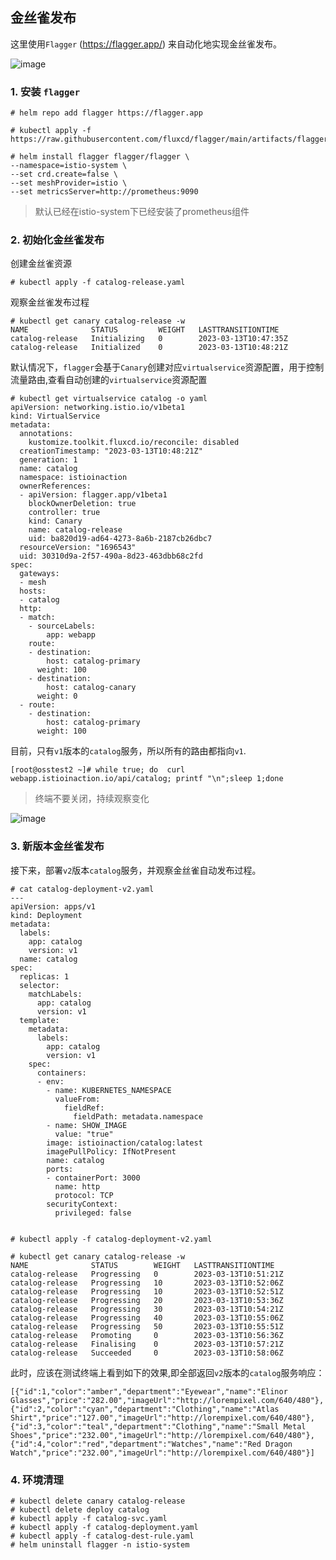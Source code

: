 ## 金丝雀发布

这里使用`Flagger` (https://flagger.app/) 来自动化地实现金丝雀发布。

![image](https://user-images.githubusercontent.com/4653664/224696379-02c57b5d-2d97-49e7-afe1-dc8da2612c85.png)


### 1. 安装 `flagger`

```
# helm repo add flagger https://flagger.app

# kubectl apply -f https://raw.githubusercontent.com/fluxcd/flagger/main/artifacts/flagger/crd.yaml

# helm install flagger flagger/flagger \
--namespace=istio-system \
--set crd.create=false \
--set meshProvider=istio \
--set metricsServer=http://prometheus:9090

```
> 默认已经在istio-system下已经安装了prometheus组件


### 2. 初始化金丝雀发布

创建金丝雀资源

```
# kubectl apply -f catalog-release.yaml
```

观察金丝雀发布过程

```
# kubectl get canary catalog-release -w
NAME              STATUS         WEIGHT   LASTTRANSITIONTIME
catalog-release   Initializing   0        2023-03-13T10:47:35Z
catalog-release   Initialized    0        2023-03-13T10:48:21Z
```

默认情况下，`flagger`会基于`Canary`创建对应`virtualservice`资源配置，用于控制流量路由,查看自动创建的`virtualservice`资源配置

```
# kubectl get virtualservice catalog -o yaml
apiVersion: networking.istio.io/v1beta1
kind: VirtualService
metadata:
  annotations:
    kustomize.toolkit.fluxcd.io/reconcile: disabled
  creationTimestamp: "2023-03-13T10:48:21Z"
  generation: 1
  name: catalog
  namespace: istioinaction
  ownerReferences:
  - apiVersion: flagger.app/v1beta1
    blockOwnerDeletion: true
    controller: true
    kind: Canary
    name: catalog-release
    uid: ba820d19-ad64-4273-8a6b-2187cb26dbc7
  resourceVersion: "1696543"
  uid: 30310d9a-2f57-490a-8d23-463dbb68c2fd
spec:
  gateways:
  - mesh
  hosts:
  - catalog
  http:
  - match:
    - sourceLabels:
        app: webapp
    route:
    - destination:
        host: catalog-primary
      weight: 100
    - destination:
        host: catalog-canary
      weight: 0
  - route:
    - destination:
        host: catalog-primary
      weight: 100

```

目前，只有`v1`版本的`catalog`服务，所以所有的路由都指向`v1`.

```
[root@osstest2 ~]# while true; do  curl webapp.istioinaction.io/api/catalog; printf "\n";sleep 1;done
```
> 终端不要关闭，持续观察变化

![image](https://user-images.githubusercontent.com/4653664/224697502-b04f1850-3905-4994-afef-c2f9225adfd6.png)

### 3. 新版本金丝雀发布

接下来，部署`v2`版本`catalog`服务，并观察金丝雀自动发布过程。

```
# cat catalog-deployment-v2.yaml
---
apiVersion: apps/v1
kind: Deployment
metadata:
  labels:
    app: catalog
    version: v1
  name: catalog
spec:
  replicas: 1
  selector:
    matchLabels:
      app: catalog
      version: v1
  template:
    metadata:
      labels:
        app: catalog
        version: v1
    spec:
      containers:
      - env:
        - name: KUBERNETES_NAMESPACE
          valueFrom:
            fieldRef:
              fieldPath: metadata.namespace
        - name: SHOW_IMAGE
          value: "true"
        image: istioinaction/catalog:latest
        imagePullPolicy: IfNotPresent
        name: catalog
        ports:
        - containerPort: 3000
          name: http
          protocol: TCP
        securityContext:
          privileged: false


# kubectl apply -f catalog-deployment-v2.yaml

# kubectl get canary catalog-release -w
NAME              STATUS        WEIGHT   LASTTRANSITIONTIME
catalog-release   Progressing   0        2023-03-13T10:51:21Z
catalog-release   Progressing   10       2023-03-13T10:52:06Z
catalog-release   Progressing   10       2023-03-13T10:52:51Z
catalog-release   Progressing   20       2023-03-13T10:53:36Z
catalog-release   Progressing   30       2023-03-13T10:54:21Z
catalog-release   Progressing   40       2023-03-13T10:55:06Z
catalog-release   Progressing   50       2023-03-13T10:55:51Z
catalog-release   Promoting     0        2023-03-13T10:56:36Z
catalog-release   Finalising    0        2023-03-13T10:57:21Z
catalog-release   Succeeded     0        2023-03-13T10:58:06Z
```

此时，应该在测试终端上看到如下的效果,即全部返回`v2`版本的`catalog`服务响应：

```
[{"id":1,"color":"amber","department":"Eyewear","name":"Elinor Glasses","price":"282.00","imageUrl":"http://lorempixel.com/640/480"},{"id":2,"color":"cyan","department":"Clothing","name":"Atlas Shirt","price":"127.00","imageUrl":"http://lorempixel.com/640/480"},{"id":3,"color":"teal","department":"Clothing","name":"Small Metal Shoes","price":"232.00","imageUrl":"http://lorempixel.com/640/480"},{"id":4,"color":"red","department":"Watches","name":"Red Dragon Watch","price":"232.00","imageUrl":"http://lorempixel.com/640/480"}]

```

### 4. 环境清理

```
# kubectl delete canary catalog-release
# kubectl delete deploy catalog
# kubectl apply -f catalog-svc.yaml
# kubectl apply -f catalog-deployment.yaml
# kubectl apply -f catalog-dest-rule.yaml
# helm uninstall flagger -n istio-system
```

